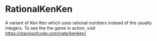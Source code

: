 # RationalKenKen
A variant of Ken Ken which uses rational numbers instead of the usually integers.  To see the the game in action, visit https://stacksofcode.com/nate/kenken/
